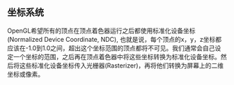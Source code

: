 ## 坐标系统

OpenGL希望所有的顶点在顶点着色器运行之后都使用标准化设备坐标(Normalized Device Coordinate, NDC), 也就是说，每个顶点的x，y，z坐标都应该在-1.0到1.0之间，超出这个坐标范围的顶点都将不可见。我们通常会自己设定一个坐标的范围，之后再在顶点着色器中将这些坐标转换为标准化设备坐标。然后将这些标准化设备坐标传入光栅器(Rasterizer)，再将他们转换为屏幕上的二维坐标或像素。